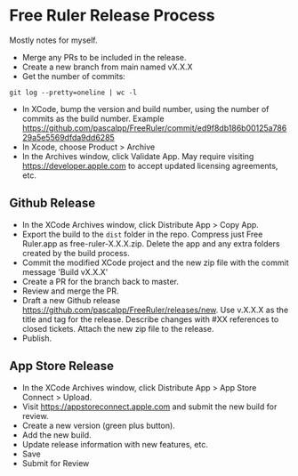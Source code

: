 # Free Ruler Release Process

Mostly notes for myself.

- Merge any PRs to be included in the release.
- Create a new branch from main named vX.X.X
- Get the number of commits:

```
git log --pretty=oneline | wc -l
```

- In XCode, bump the version and build number, using the number of commits as the build number. Example https://github.com/pascalpp/FreeRuler/commit/ed9f8db186b00125a78629a5e5569dfda9dd6285
- In Xcode, choose Product > Archive
- In the Archives window, click Validate App. May require visiting https://developer.apple.com to accept updated licensing agreements, etc.

## Github Release

- In the XCode Archives window, click Distribute App > Copy App.
- Export the build to the `dist` folder in the repo. Compress just Free Ruler.app as free-ruler-X.X.X.zip. Delete the app and any extra folders created by the build process.
- Commit the modified XCode project and the new zip file with the commit message 'Build vX.X.X'
- Create a PR for the branch back to master.
- Review and merge the PR.
- Draft a new Github release https://github.com/pascalpp/FreeRuler/releases/new. Use v.X.X.X as the title and tag for the release. Describe changes with #XX references to closed tickets. Attach the new zip file to the release.
- Publish.

## App Store Release

- In the XCode Archives window, click Distribute App > App Store Connect > Upload.
- Visit https://appstoreconnect.apple.com and submit the new build for review.
- Create a new version (green plus button).
- Add the new build.
- Update release information with new features, etc.
- Save
- Submit for Review
